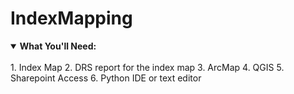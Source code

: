 # IndexMapping

<details open>
  <summary><b>What You'll Need:</b></summary>
<br>
1. Index Map
2. DRS report for the index map
3. ArcMap
4. QGIS
5. Sharepoint Access
6. Python IDE or text editor
</details>

